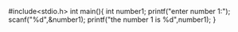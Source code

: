 #include<stdio.h>
int main(){
int number1;
printf("enter number 1:");
scanf("%d",&number1);
printf("the number 1 is %d",number1);
}
